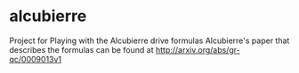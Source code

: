 alcubierre
==========

Project for Playing with the Alcubierre drive formulas
Alcubierre's paper that describes the formulas can be found at 
http://arxiv.org/abs/gr-qc/0009013v1
